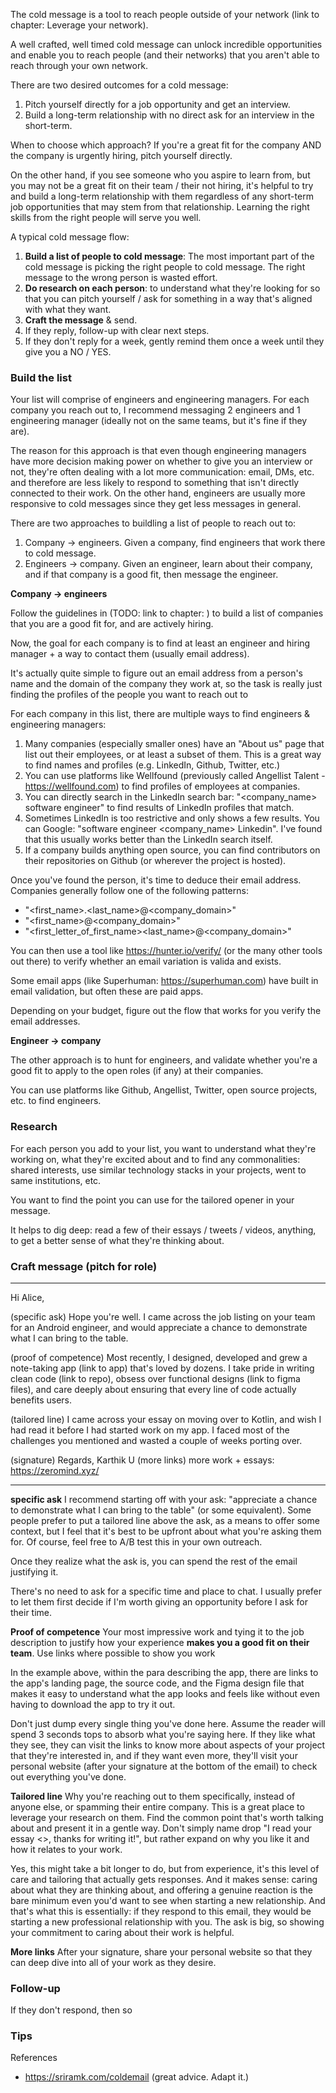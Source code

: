 The cold message is a tool to reach people outside of your network (link to chapter: Leverage your network).

A well crafted, well timed cold message can unlock incredible opportunities and enable you to reach people (and their networks) that you aren't able to reach through your own network.

There are two desired outcomes for a cold message:
1. Pitch yourself directly for a job opportunity and get an interview.
2. Build a long-term relationship with no direct ask for an interview in the short-term.

When to choose which approach? If you're a great fit for the company AND the company is urgently hiring, pitch yourself directly. 

On the other hand, if you see someone who you aspire to learn from, but you may not be a great fit on their team / their not hiring, it's helpful to try and build a long-term relationship with them regardless of any short-term job opportunities that may stem from that relationship. Learning the right skills from the right people will serve you well.

A typical cold message flow:
1. **Build a list of people to cold message**: The most important part of the cold message is picking the right people to cold message. The right message to the wrong person is wasted effort.
2. **Do research on each person**: to understand what they're looking for so that you can pitch yourself / ask for something in a way that's aligned with what they want.
3. **Craft the message** & send.
4. If they reply, follow-up with clear next steps.
5. If they don't reply for a week, gently remind them once a week until they give you a NO / YES.

### Build the list

Your list will comprise of engineers and engineering managers. For each company you reach out to, I recommend messaging 2 engineers and 1 engineering manager (ideally not on the same teams, but it's fine if they are).

The reason for this approach is that even though engineering managers have more decision making power on whether to give you an interview or not, they're often dealing with a lot more communication: email, DMs, etc. and therefore are less likely to respond to something that isn't directly connected to their work. On the other hand, engineers are usually more responsive to cold messages since they get less messages in general.

There are two approaches to buildling a list of people to reach out to: 
1. Company -> engineers. Given a company, find engineers that work there to cold message.
2. Engineers -> company. Given an engineer, learn about their company, and if that company is a good fit, then message the engineer.

**Company -> engineers**

Follow the guidelines in (TODO: link to chapter: ) to build a list of companies that you are a good fit for, and are actively hiring.

Now, the goal for each company is to find at least an engineer and hiring manager + a way to contact them (usually email address).

It's actually quite simple to figure out an email address from a person's name and the domain of the company they work at, so the task is really just finding the profiles of the people you want to reach out to

For each company in this list, there are multiple ways to find engineers & engineering managers:
1. Many companies (especially smaller ones) have an "About us" page that list out their employees, or at least a subset of them. This is a great way to find names and profiles (e.g. LinkedIn, Github, Twitter, etc.)
2. You can use platforms like Wellfound (previously called Angellist Talent - https://wellfound.com) to find profiles of employees at companies.
3. You can directly search in the LinkedIn search bar: "<company_name> software engineer" to find results of LinkedIn profiles that match.
4. Sometimes LinkedIn is too restrictive and only shows a few results. You can Google: "software engineer <company_name> Linkedin". I've found that this usually works better than the LinkedIn search itself.
5. If a company builds anything open source, you can find contributors on their repositories on Github (or wherever the project is hosted).

Once you've found the person, it's time to deduce their email address. Companies generally follow one of the following patterns:
- "<first_name>.<last_name>@<company_domain>"
- "<first_name>@<company_domain>"
- "<first_letter_of_first_name><last_name>@<company_domain>"

You can then use a tool like https://hunter.io/verify/ (or the many other tools out there) to verify whether an email variation is valida and exists.

Some email apps (like Superhuman: https://superhuman.com) have built in email validation, but often these are paid apps.

Depending on your budget, figure out the flow that works for you verify the email addresses.

**Engineer -> company**

The other approach is to hunt for engineers, and validate whether you're a good fit to apply to the open roles (if any) at their companies.

You can use platforms like Github, Angellist, Twitter, open source projects, etc. to find engineers.

### Research

For each person you add to your list, you want to understand what they're working on, what they're excited about and to find any commonalities: shared interests, use similar technology stacks in your projects, went to same institutions, etc.

You want to find the point you can use for the tailored opener in your message.

It helps to dig deep: read a few of their essays / tweets / videos, anything, to get a better sense of what they're thinking about.

### Craft message (pitch for role)

----

Hi Alice,

(specific ask) Hope you're well. I came across the job listing on your team for an Android engineer, and would appreciate a chance to demonstrate what I can bring to the table.

(proof of competence) Most recently, I designed, developed and grew a note-taking app (link to app) that's loved by dozens. I take pride in writing clean code (link to repo), obsess over functional designs (link to figma files), and care deeply about ensuring that every line of code actually benefits users.

(tailored line) I came across your essay on moving over to Kotlin, and wish I had read it before I had started work on my app. I faced most of the challenges you mentioned and wasted a couple of weeks porting over.

(signature)
Regards,
Karthik U
(more links) more work + essays: https://zeromind.xyz/

----

**specific ask**
I recommend starting off with your ask: "appreciate a chance to demonstrate what I can bring to the table" (or some equivalent). Some people prefer to put a tailored line above the ask, as a means to offer some context, but I feel that it's best to be upfront about what you're asking them for. Of course, feel free to A/B test this in your own outreach.

Once they realize what the ask is, you can spend the rest of the email justifying it.

There's no need to ask for a specific time and place to chat. I usually prefer to let them first decide if I'm worth giving an opportunity before I ask for their time.

**Proof of competence**
Your most impressive work and tying it to the job description to justify how your experience **makes you a good fit on their team**. Use links where possible to show you work

In the example above, within the para describing the app, there are links to the app's landing page, the source code, and the Figma design file that makes it easy to understand what the app looks and feels like without even having to download the app to try it out.

Don't just dump every single thing you've done here. Assume the reader will spend 3 seconds tops to absorb what you're saying here. If they like what they see, they can visit the links to know more about aspects of your project that they're interested in, and if they want even more, they'll visit your personal website (after your signature at the bottom of the email) to check out everything you've done.

**Tailored line**
Why you're reaching out to them specifically, instead of anyone else, or spamming their entire company. This is a great place to leverage your research on them. Find the common point that's worth talking about and present it in a gentle way. Don't simply name drop "I read your essay <>, thanks for writing it!", but rather expand on why you like it and how it relates to your work.

Yes, this might take a bit longer to do, but from experience, it's this level of care and tailoring that actually gets responses. And it makes sense: caring about what they are thinking about, and offering a genuine reaction is the bare minimum even you'd want to see when starting a new relationship. And that's what this is essentially: if they respond to this email, they would be starting a new professional relationship with you. The ask is big, so showing your commitment to caring about their work is helpful.

**More links**
After your signature, share your personal website so that they can deep dive into all of your work as they desire.

### Follow-up

If they don't respond, then so


### Tips


References
- https://sriramk.com/coldemail (great advice. Adapt it.)
